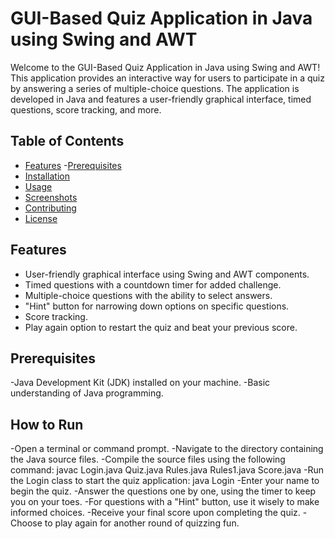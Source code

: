 # GUI-Based Quiz Application in Java using Swing and AWT

Welcome to the GUI-Based Quiz Application in Java using Swing and AWT! This application provides an interactive way for users to participate in a quiz by answering a series of multiple-choice questions. The application is developed in Java and features a user-friendly graphical interface, timed questions, score tracking, and more.

## Table of Contents

- [Features](#features)
-[Prerequisites](#prerequisites)
- [Installation](#installation)
- [Usage](#usage)
- [Screenshots](#screenshots)
- [Contributing](#contributing)
- [License](#license)

## Features

- User-friendly graphical interface using Swing and AWT components.
- Timed questions with a countdown timer for added challenge.
- Multiple-choice questions with the ability to select answers.
- "Hint" button for narrowing down options on specific questions.
- Score tracking.
- Play again option to restart the quiz and beat your previous score.

## Prerequisites
-Java Development Kit (JDK) installed on your machine.
-Basic understanding of Java programming.

## How to Run
-Open a terminal or command prompt.
-Navigate to the directory containing the Java source files.
-Compile the source files using the following command:
javac Login.java Quiz.java Rules.java Rules1.java Score.java
-Run the Login class to start the quiz application:
java Login
-Enter your name to begin the quiz.
-Answer the questions one by one, using the timer to keep you on your toes.
-For questions with a "Hint" button, use it wisely to make informed choices.
-Receive  your final score upon completing the quiz.
-Choose to play again for another round of quizzing fun.


